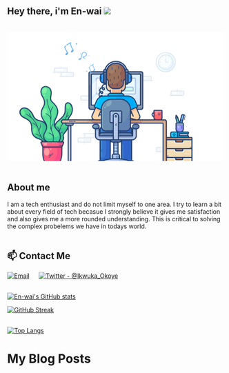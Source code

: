 ## Hey there, i'm En-wai ![](https://user-images.githubusercontent.com/18350557/176309783-0785949b-9127-417c-8b55-ab5a4333674e.gif)
<br>


<div align="center">
    <img
        src="./banner/front-end_software_engineer.gif"
        alt="Front-End Software Engineer"
    />
</div>
<br>

## About me 
I am a tech enthusiast and do not limit myself to one area. I try to learn a bit about every field of tech becasue I strongly believe it gives me satisfaction and also gives me a more rounded understanding. This is critical to solving the complex probelems we have in todays world.
<br><br>

## 📫 Contact Me

[![Email](https://img.shields.io/badge/Protonmail-D14836?style=for-the-badge&logo=proton&logoColor=white)](mailto:ikwukao@proton.me.com) &emsp;
[![Twitter - @Ikwuka_Okoye](https://img.shields.io/badge/Twitter-1DA1F2?style=for-the-badge&logo=twitter&logoColor=white)](https://twitter.com/Ikwuka_Okoye) &emsp;
<br><br>

[![En-wai's GitHub stats](https://github-readme-stats.vercel.app/api?username=en-wai)](https://github.com/en-wai/github-readme-stats)

[![GitHub Streak](https://streak-stats.demolab.com/?user=en-wai&theme=radical&env=PAT_1)](https://git.io/streak-stats)
<br><br>

[![Top Langs](https://github-readme-stats.vercel.app/api/top-langs/?username=en-wai&layout=compact)](https://github.com/en-wai/github-readme-stats)

# My Blog Posts
<!-- BLOG-POST-LIST:START -->
<!-- BLOG-POST-LIST:END -->